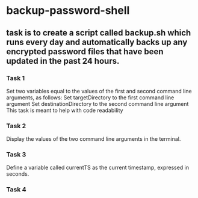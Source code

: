 # backup-password-shell
 <h2>task is to create  a script called backup.sh which runs every day and automatically backs up any encrypted password files that have been updated in the past 24 hours.</h2>
 <h3>Task 1</h3>
 <p>Set two variables equal to the values of the first and second command line arguments, as follows:
Set targetDirectory to the first command line argument
Set destinationDirectory to the second command line argument
This task is meant to help with code readability
</p>
 <h3>Task 2</h3>
 <p>Display the values of the two command line arguments in the terminal.</p>
  <h3>Task 3</h3>
  <p>Define a variable called currentTS as the current timestamp, expressed in seconds.</p>
    <h3>Task 4</h3>


